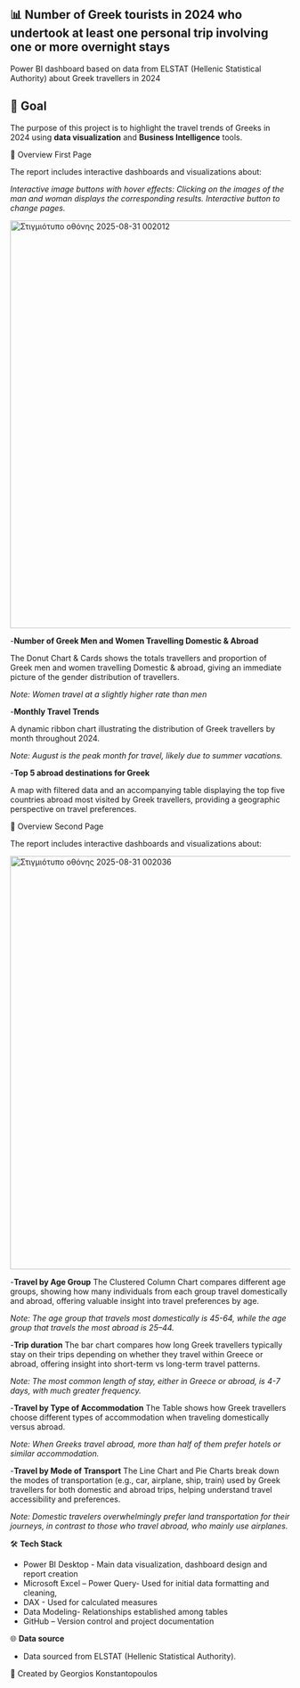 ## 📊 **Number of Greek tourists in 2024 who undertook at least one personal trip involving one or more overnight stays** ##

Power BI dashboard based on data from ELSTAT (Hellenic Statistical Authority) about Greek travellers in 2024

## 🎯 Goal
The purpose of this project is to highlight the travel trends of Greeks in 2024 using **data visualization** and **Business Intelligence** tools.  



🔎 Overview First Page

The report includes interactive dashboards and visualizations about:

*Interactive image buttons with hover effects: Clicking on the images of the man and woman displays the corresponding results.*
*Interactive  button to change pages.*


<img width="1313" height="732" alt="Στιγμιότυπο οθόνης 2025-08-31 002012" src="https://github.com/user-attachments/assets/1fb281f6-e217-4f36-ad32-e501b4b5c743" />


-**Number of Greek Men and Women Travelling Domestic & Abroad**

   The Donut Chart & Cards shows the totals travellers and proportion of Greek men and women travelling Domestic & abroad, giving an immediate picture of the gender distribution of travellers.
 	
  *Note: Women travel at a slightly higher rate than men*
  
 -**Monthly Travel Trends**

   A dynamic ribbon chart illustrating the distribution of Greek travellers by month throughout 2024.
  
   *Note: August is the peak month for travel, likely due to summer vacations.*
 	
-**Top 5 abroad destinations for Greek**
  
   A map with filtered data and an accompanying table displaying the top five countries abroad most visited by Greek travellers, providing a geographic perspective on travel preferences.


  

 🔎 Overview Second Page
 
 The report includes interactive dashboards and visualizations about:
 

 <img width="1316" height="742" alt="Στιγμιότυπο οθόνης 2025-08-31 002036" src="https://github.com/user-attachments/assets/66b2af88-4073-4ed9-a646-4d70cd670a24" />
 

 -**Travel by Age Group**
 The Clustered Column Chart compares different age groups, showing how many individuals from each group travel domestically and abroad, offering valuable insight into travel preferences by age.
 
 *Note: The age group that travels most domestically is 45-64, while the age group that travels the most abroad is 25–44.*
  
-**Trip duration**
The bar chart compares how long Greek travellers typically stay on their trips depending on whether they travel within Greece or abroad, offering insight into short-term vs long-term travel patterns.

*Note: The most common length of stay, either in Greece or abroad, is 4-7 days, with much greater frequency.*

-**Travel by Type of Accommodation**
The Table shows how Greek travellers choose different types of accommodation when traveling domestically versus abroad. 

*Note: When Greeks travel abroad, more than half of them prefer hotels or similar accommodation.*

-**Travel by Mode of Transport**
The Line Chart and Pie Charts break down the modes of transportation (e.g., car, airplane, ship, train) used by Greek travellers for both domestic and abroad trips, helping understand travel accessibility and preferences.

*Note: Domestic travelers overwhelmingly prefer land transportation for their journeys, in contrast to those who travel abroad, who mainly use airplanes.*

🛠️ **Tech Stack**

- Power BI Desktop - Main data visualization, dashboard design and report creation
- Microsoft Excel – Power Query- Used for initial data formatting and cleaning,
- DAX - Used for calculated measures
- Data Modeling- Relationships established among tables 
- GitHub – Version control and project documentation

🌐 **Data source** 
- Data sourced from ELSTAT (Hellenic Statistical Authority).

👤 Created by Georgios Konstantopoulos


















